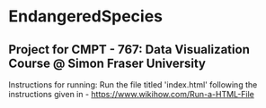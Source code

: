 # EndangeredSpecies

## Project for CMPT - 767: Data Visualization Course @ Simon Fraser University

Instructions for running: Run the file titled 'index.html' following the instructions given in - https://www.wikihow.com/Run-a-HTML-File

